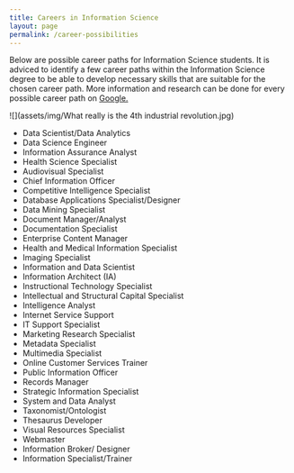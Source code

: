 ```yaml
---
title: Careers in Information Science
layout: page
permalink: /career-possibilities
---
```


Below are possible career paths for Information Science students. It is
adviced to identify a few career paths within the Information Science
degree to be able to develop necessary skills that are suitable for the
chosen career path. More information and research can be done for every
possible career path on [Google.](http://www.google.com)

![](assets/img/What really is the 4th industrial revolution.jpg)

- Data Scientist/Data Analytics
- Data Science Engineer
- Information Assurance Analyst
- Health Science Specialist
- Audiovisual Specialist
- Chief Information Officer
- Competitive Intelligence Specialist
- Database Applications Specialist/Designer
- Data Mining Specialist
- Document Manager/Analyst
- Documentation Specialist
- Enterprise Content Manager
- Health and Medical Information Specialist
- Imaging Specialist
- Information and Data Scientist
- Information Architect (IA)
- Instructional Technology Specialist
- Intellectual and Structural Capital Specialist
- Intelligence Analyst
- Internet Service Support
- IT Support Specialist
- Marketing Research Specialist
- Metadata Specialist
- Multimedia Specialist
- Online Customer Services Trainer
- Public Information Officer
- Records Manager
- Strategic Information Specialist
- System and Data Analyst
- Taxonomist/Ontologist
- Thesaurus Developer
- Visual Resources Specialist
- Webmaster
- Information Broker/ Designer
- Information Specialist/Trainer

<!-- {% include footer.html %} -->
